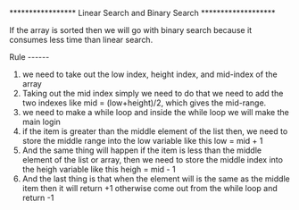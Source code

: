 ***************** Linear Search and Binary Search *******************

If the array is sorted then we will go with binary search because it consumes less time than linear search.

Rule ------
1. we need to take out the low index, height index, and mid-index of the array 
2.  Taking out the mid index simply we need to do that we need to add the two indexes like mid = (low+height)/2, which gives the mid-range.
3.  we need to make a while loop and inside the while loop we will make the main login
4.  if the item is greater than the middle element of the list then, we need to store the middle range into the low variable like this low = mid + 1
5. And the same thing will happen if the item is less than the middle element of the list or array, then we need to store the middle index into the heigh variable like this heigh = mid - 1
6.  And the last thing is that when the element will is the same as the middle item then it will return  +1 otherwise come out from the while loop and return -1